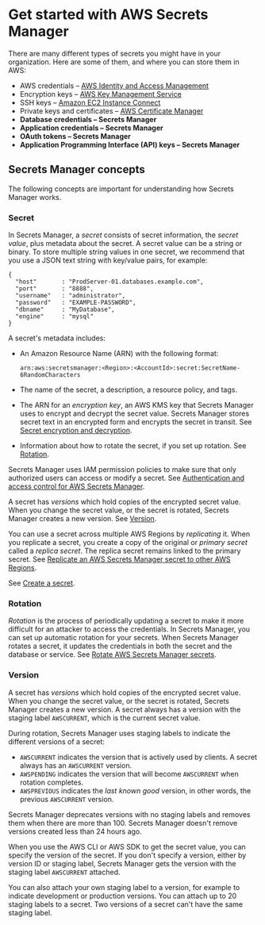 # Get started with AWS Secrets Manager<a name="getting-started"></a>

There are many different types of secrets you might have in your organization\. Here are some of them, and where you can store them in AWS:
+ AWS credentials – [AWS Identity and Access Management](https://docs.aws.amazon.com/IAM/latest/UserGuide/introduction.html)
+ Encryption keys – [AWS Key Management Service](https://docs.aws.amazon.com/kms/latest/developerguide/overview.html)
+ SSH keys – [Amazon EC2 Instance Connect](https://docs.aws.amazon.com/AWSEC2/latest/UserGuide/Connect-using-EC2-Instance-Connect.html)
+ Private keys and certificates – [AWS Certificate Manager](https://docs.aws.amazon.com/acm/latest/userguide/acm-overview.html)
+ **Database credentials – Secrets Manager**
+ **Application credentials – Secrets Manager**
+ **OAuth tokens – Secrets Manager**
+ **Application Programming Interface \(API\) keys – Secrets Manager**

## Secrets Manager concepts<a name="getting-started_concepts"></a>

The following concepts are important for understanding how Secrets Manager works\.

### Secret<a name="term_secret"></a>

In Secrets Manager, a *secret* consists of secret information, the *secret value*, plus metadata about the secret\. A secret value can be a string or binary\. To store multiple string values in one secret, we recommend that you use a JSON text string with key/value pairs, for example:

```
{
  "host"       : "ProdServer-01.databases.example.com",
  "port"       : "8888",
  "username"   : "administrator",
  "password"   : "EXAMPLE-PASSWORD",
  "dbname"     : "MyDatabase",
  "engine"     : "mysql"
}
```

A secret's metadata includes:
+ An Amazon Resource Name \(ARN\) with the following format:

  ```
  arn:aws:secretsmanager:<Region>:<AccountId>:secret:SecretName-6RandomCharacters
  ```
+ The name of the secret, a description, a resource policy, and tags\.
+ The ARN for an *encryption key*, an AWS KMS key that Secrets Manager uses to encrypt and decrypt the secret value\. Secrets Manager stores secret text in an encrypted form and encrypts the secret in transit\. See [Secret encryption and decryption](security-encryption.md)\.
+ Information about how to rotate the secret, if you set up rotation\. See [Rotation](#term_rotation)\.

Secrets Manager uses IAM permission policies to make sure that only authorized users can access or modify a secret\. See [Authentication and access control for AWS Secrets Manager](auth-and-access.md)\.

A secret has *versions* which hold copies of the encrypted secret value\. When you change the secret value, or the secret is rotated, Secrets Manager creates a new version\. See [Version](#term_version)\.

You can use a secret across multiple AWS Regions by *replicating* it\. When you replicate a secret, you create a copy of the original or *primary secret* called a *replica secret*\. The replica secret remains linked to the primary secret\. See [Replicate an AWS Secrets Manager secret to other AWS Regions](create-manage-multi-region-secrets.md)\.

See [Create a secret](manage_create-basic-secret.md)\.

### Rotation<a name="term_rotation"></a>

*Rotation* is the process of periodically updating a secret to make it more difficult for an attacker to access the credentials\. In Secrets Manager, you can set up automatic rotation for your secrets\. When Secrets Manager rotates a secret, it updates the credentials in both the secret and the database or service\. See [Rotate AWS Secrets Manager secrets](rotating-secrets.md)\.

### Version<a name="term_version"></a>

A secret has *versions* which hold copies of the encrypted secret value\. When you change the secret value, or the secret is rotated, Secrets Manager creates a new version\. A secret always has a version with the staging label `AWSCURRENT`, which is the current secret value\.

During rotation, Secrets Manager uses staging labels to indicate the different versions of a secret:
+ `AWSCURRENT` indicates the version that is actively used by clients\. A secret always has an `AWSCURRENT` version\. 
+ `AWSPENDING` indicates the version that will become `AWSCURRENT` when rotation completes\.
+ `AWSPREVIOUS` indicates the *last known good* version, in other words, the previous `AWSCURRENT` version\.

Secrets Manager deprecates versions with no staging labels and removes them when there are more than 100\. Secrets Manager doesn't remove versions created less than 24 hours ago\.

When you use the AWS CLI or AWS SDK to get the secret value, you can specify the version of the secret\. If you don't specify a version, either by version ID or staging label, Secrets Manager gets the version with the staging label `AWSCURRENT` attached\.

You can also attach your own staging label to a version, for example to indicate development or production versions\. You can attach up to 20 staging labels to a secret\. Two versions of a secret can't have the same staging label\.